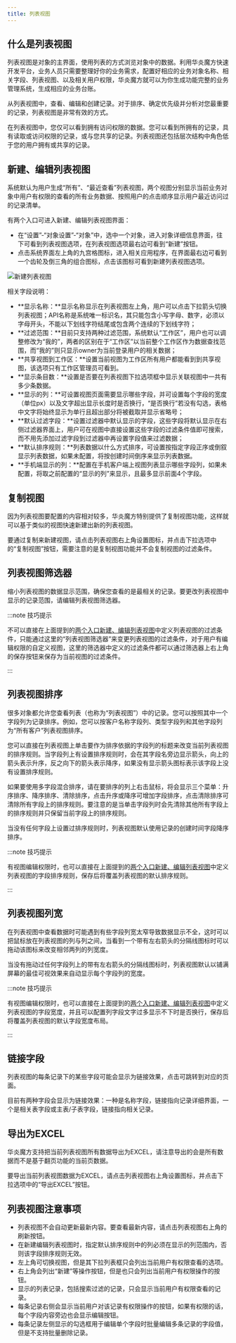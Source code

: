 ```yaml
---
title: 列表视图
---
```


## 什么是列表视图

列表视图是对象的主界面，使用列表的方式浏览对象中的数据。利用华炎魔方快速开发平台，业务人员只需要整理好你的业务需求，配置好相应的业务对象名称、相关字段、列表视图、以及相关用户权限，华炎魔方就可以为你生成功能完整的业务管理系统，生成相应的业务台账。

从列表视图中，查看、编辑和创建记录。对于排序、确定优先级并分析对您最重要的记录，列表视图是非常有效的方式。

在列表视图中，您仅可以看到拥有访问权限的数据。您可以看到所拥有的记录，具有读取或访问权限的记录，或与您共享的记录。列表视图还包括层次结构中角色低于您的用户拥有或共享的记录。

## 新建、编辑列表视图

系统默认为用户生成“所有”、“最近查看”列表视图，两个视图分别显示当前业务对象中用户有权限的查看的所有业务数据、按照用户的点击顺序显示用户最近访问过的记录清单。

有两个入口可进入新建、编辑列表视图界面：

- 在“设置”-“对象设置”-“对象”中，选中一个对象，进入对象详细信息界面，往下可看到列表视图选项，在列表视图选项最右边可看到“新建”按钮。
- 点击系统界面左上角的九宫格图标，进入相关应用程序，在界面最右边可看到一个齿轮及倒三角的组合图标，点击该图标可看到新建列表视图选项。

![新建列表视图](/assets/help/introduction/新建列表视图.png)

相关字段说明：

- **显示名称：**显示名称显示在列表视图左上角，用户可以点击下拉箭头切换列表视图；API名称是系统唯一标识名，其只能包含小写字母、数字，必须以字母开头，不能以下划线字符结尾或包含两个连续的下划线字符；
- **过滤范围：**目前只支持两种过滤范围，系统默认“工作区”，用户也可以调整修改为“我的”，两者的区别在于“工作区”以当前整个工作区作为数据查找范围，而“我的”则只显示owner为当前登录用户的相关数据；
- **共享视图到工作区：**设置当前视图为工作区所有用户都能看到到共享视图，该选项只有工作区管理员可看到。
- **显示条目数：**设置是否要在列表视图下拉选项框中显示关联视图中一共有多少条数据。
- **显示的列：**可设置视图页面需要显示哪些字段，并可设置每个字段的宽度（单位px）以及文字超出显示长度时是否换行，“是否换行”若没有勾选，表格中文字将始终显示为单行且超出部分将被截取并显示省略号；
- **默认过滤字段：**设置过滤器中默认显示的字段，这些字段将默认显示在右侧过滤器界面上，用户可在视图中直接设置这些字段的过滤条件值即可搜索，而不用先添加过滤字段到过滤器中再设置字段值来过滤数据；
- **默认排序规则：**列表数据以什么方式排序，可设置按指定字段正序或倒叙显示列表数据，如果未配置，将按创建时间倒序来显示列表数据。
- **手机端显示的列：**配置在手机客户端上视图列表显示哪些字段列，如果未配置，将取之前配置的“显示的列”来显示，且最多显示前面4个字段。

## 复制视图

因为列表视图要配置的内容相对较多，华炎魔方特别提供了复制视图功能，这样就可以基于类似的视图快速新建出新的列表视图。

要通过复制来新建视图，请点击列表视图右上角设置图标，并点击下拉选项中的“复制视图”按钮，需要注意的是复制视图功能并不会复制视图的过滤条件。

## 列表视图筛选器

缩小列表视图的数据显示范围，确保您查看的是最相关的记录。要更改列表视图中显示的记录范围，请编辑列表视图筛选器。

:::note 技巧提示

不可以直接在上面提到的[两个入口新建、编辑列表视图](/help/record_list)中定义列表视图的过滤条件，只能通过这里的“列表视图筛选器”来变更列表视图的过滤条件，对于用户有编辑权限的自定义视图，这里的筛选器中定义的过滤条件都可以通过筛选器上右上角的保存按钮来保存为当前视图的过滤条件。

:::

## 列表视图排序

很多对象都允许您查看列表（也称为“列表视图”）中的记录。您可以按照其中一个字段列为记录排序。例如，您可以按客户名称字段列、类型字段列和其他字段列为“所有客户”列表视图排序。

您可以直接在列表视图上单击要作为排序依据的字段列的标题来改变当前列表视图的排序规则。当字段列上有设置排序规则时，会在其字段名旁边显示箭头，向上的箭头表示升序，反之向下的箭头表示降序，如果没有显示箭头图标表示该字段上没有设置排序规则。

如果要使用多字段混合排序，请在要排序的列上右击鼠标，将会显示三个菜单：升序排序、降序排序、清除排序，点击升序或降序可增加字段排序，点击清除排序可清除所有字段上的排序规则。要注意的是当单击字段列时会先清除其他所有字段上的排序规则并只保留当前字段上的排序规则。

当没有任何字段上设置过排序规则时，列表视图默认使用记录的创建时间字段降序排序。

:::note 技巧提示

有视图编辑权限时，也可以直接在上面提到的[两个入口新建、编辑列表视图](/help/record_list)中定义列表视图的字段排序规则，保存后将覆盖列表视图的默认排序规则。

:::

## 列表视图列宽

在列表视图中查看数据时可能遇到有些字段列宽太窄导致数据显示不全，这时可以把鼠标放在列表视图的列与列之间，当看到一个带有左右箭头的分隔线图标时可以拖动该图标来改变相邻两列的列宽度。

当没有拖动过任何字段列上的带有左右箭头的分隔线图标时，列表视图默认以铺满屏幕的最佳可视效果来自动显示每个字段列的宽度。

:::note 技巧提示

有视图编辑权限时，也可以直接在上面提到的[两个入口新建、编辑列表视图](/help/record_list)中定义列表视图的字段宽度，并且可以配置列字段文字过多显示不下时是否换行，保存后将覆盖列表视图的默认字段宽度布局。

:::

## 链接字段

列表视图的每条记录下的某些字段可能会显示为链接效果，点击可跳转到对应的页面。

目前有两种字段会显示为链接效果：一种是名称字段，链接指向记录详细界面，一个是相关表字段或主表/子表字段，链接指向相关记录。

## 导出为EXCEL

华炎魔方支持把当前列表视图所有数据导出为EXCEL，请注意导出的会是所有数据而不是基于翻页功能的当前页数据。

要导出当前列表视图数据为EXCEL，请点击列表视图右上角设置图标，并点击下拉选项中的“导出EXCEL”按钮。

## 列表视图注意事项

- 列表视图不会自动更新最新内容。要查看最新内容，请点击列表视图右上角的刷新按钮。
- 在新建编辑列表视图时，指定默认排序规则中的列必须在显示的列范围内，否则该字段排序规则无效。
- 左上角可切换视图，但是其下拉列表框只会列出当前用户有权限查看的选项。
- 右上角会列出“新建”等操作按钮，但是也只会列出当前用户有权限操作的按钮。
- 显示的列表记录，包括搜索过滤的记录，只会显示当前用户有权限查看的记录。
- 每条记录右侧会显示当前用户对该记录有权限操作的按钮，如果有权限的话，每个字段内容旁边也会显示编辑按钮。
- 每条记录左侧显示的勾选框用于编辑单个字段时批量编辑多条记录的字段值，但是不支持批量删除记录。
